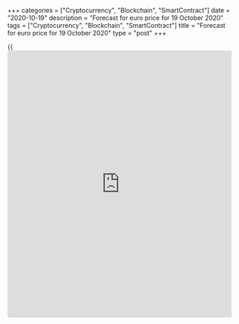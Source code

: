 +++
categories = ["Cryptocurrency", "Blockchain", "SmartContract"]
date = "2020-10-19"
description = "Forecast for euro price for 19 October 2020"
tags = ["Cryptocurrency", "Blockchain", "SmartContract"]
title = "Forecast for euro price for 19 October 2020"
type = "post"
+++

{{<iframe id="large-banner" src="https://www.bounty.group/#slide=5.0" width="100%" height="600" scrolling="no" style="border: 0px solid rgb(216, 221, 230); border-radius: 3px;">}}

2020-10-19

2020-10-19

Second wave hits euro. Analysis as of 19.10.2020Dmitri Demidenko

However efficient the anti-Covid summer measures may be, the pandemic is
returning to Europe, making the currency bloc’s countries impose new
restrictions and compromising Q4 GDP growth. How will that affect the
[EURUSD][1]? Let’s find it out and make a trading plan.

## Weekly fundamental forecast for euro

Which is worse: to be always on a losing streak or to have glimpses of
hope between losing streaks? [EURUSD][1] may help answer that question.
The second wave of COVID-19 is spreading across Europe so fast that the
eurozone’s double recession is being discussed in the market. Not only
will that increase the risk of the EURUSD’s further correction, but it
also suggests an eventual turn to downtrend. What’s more, neither China
nor Brexit haven’t lived up to the euro fans’ expectations so far.

China’s GDP grew by 4.9% in quarter 3. That’s better than the Q2 value
(+3.2%) and worse than the Bloomberg experts’ consensus forecast of
5.3%. Export-oriented China is in trouble as foreign demand is weak. It
can’t assume responsibility for the global economy’s fate. Next, the
risk of double recession is growing due to another round of restrictions
in Germany, France, Spain, Italy amid the severe worsening of the
epidemiological situation. That’s the main factor in [EURUSD][1]’s
collapse.

### China’s GDP dynamics

 _Source: Bloomberg._

### EURUSD rate and EU/US COVID cases

 _Source: Nordea Markets._

According to Societe Generale, any central bank that can soften monetary
[policy](https://www.fintechee.com/policy/) will do that, especially in the regions with high infection rates
and restrictions on movement. Christine Lagarde says the second wave
compromises the most the service sector, which accounts for 75% of the
eurozone’s GDP. While Europe is facing the risk of QE expansion, the US
forward markets presume that Joe Biden’s victory, fiscal stimulus
extension, and inflation acceleration will make the Fed raise borrowing
costs before 2024.

Thus, the divergence in economic growth and monetary policies starts
showing favor to the USD, and that’s not the euro’s only problem. The
market still believes that the Brexit issue will be solved at the last
moment, just like it happened many times before. However, the clock is
ticking, and they still can’t get the things rolling. They say more
often that the pound can collapse 10% and draw the euro to the bottom in
an unfavorable scenario.

Hopes for a bright future did good for the eurozone’s currency in
summer, but they may eventually turn out to be harmful. Germany and the
currency bloc plan to cut the budget deficit from 6.25% to 4.25% and
from 8.9% to 6% of GDP in 2021. I hope the inopportune phaseout of
monetary stimulus won’t stir up a debt crisis in Europe like in
2010-2012.

### Weekly trading plan for [EURUSD][1]

Thus, EURUSD bulls have plenty of arguments to close long positions. A
breakout of support at 1.169 may drop quotes to 1.162 and 1.159. Use a
successful bearish storm for opening and building up short positions.

* * *

P.S. Did you like my article? Share it in social networks: it will be
the best “thank you" :)

Ask me questions and comment below. I’ll be glad to answer your
questions and give necessary explanations.

 **Useful links:**

  * I recommend trying to trade with a reliable broker [here][2]. The system allows you to trade by yourself or copy successful traders from all across the globe.
  * Use my promo-code BLOG for getting deposit bonus 50% on LiteForex platform. Just enter this code in the appropriate field while [depositing][3] your trading account.
  * Telegram chat for traders: <t.me/liteforexengchat>. We are sharing the signals and trading experience
  * Telegram channel with high-quality analytics, Forex reviews, training articles, and other useful things for traders <t.me/liteforex>

## Price chart of EURUSD in real time mode

The content of this article reflects the author’s opinion and does not
necessarily reflect the official position of LiteForex. The material
published on this page is provided for informational purposes only and
should not be considered as the provision of investment advice for the
purposes of Directive 2004/39/EC.

Rate this article:

{{value}}

( {{count}} {{title}} )

   1. my.liteforex.com/trading/chart?symbol=EURUSD&returnUrl=true
   2. my.liteforex.com/?category=analysts-opinions&slug=second-wave-hits-euro-analysis-as-of-19102020&openPopup=%2Fregistration%2Fpopup&utm_source=blog&utm_medium=article&utm_campaign=bonus
   3. my.liteforex.com/deposit/?category=analysts-opinions&slug=second-wave-hits-euro-analysis-as-of-19102020&promo_code=BLOG&utm_source=blog&utm_medium=article&utm_campaign=bonus